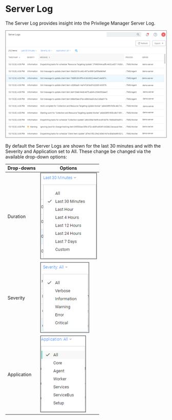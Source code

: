 [title]: # (Server Log)
[tags]: # (overview)
[priority]: # (10)
# Server Log

The Server Log provides insight into the Privilege Manager Server Log.

![server log](images/log-viewer.png "Privilege Manager Server Log details")

By default the Server Logs are shown for the last 30 minutes and with the Severity and Application set to All. These change be changed via the available drop-down options:

| Drop-downs | Options |
| ----- | ----- |
| Duration | ![duration](images/duration.png "Logs show for selected past time") |
| Severity | ![severity](images/severity.png "Logs show for selected severity level") |
| Application | ![application](images/application.png "Logs show for selected application") |